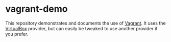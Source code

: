 vagrant-demo
============

This repository demonstrates and documents the use of [Vagrant]. It
uses the [VirtualBox] provider, but can easily be tweaked to use
another provider if you prefer.

[Vagrant]: https://www.vagrantup.com/docs/
[VirtualBox]: https://www.virtualbox.org/
